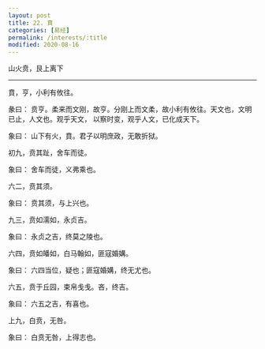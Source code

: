 ```yaml
---
layout: post
title: 22. 賁
categories: [易经]
permalink: /interests/:title
modified: 2020-08-16
---
```


山火贲，艮上离下

---

賁，亨，小利有攸往。

彖曰： 贲亨。柔来而文刚，故亨。分刚上而文柔，故小利有攸往。天文也，文明已止，人文也。观乎天文，
以察时变，观乎人文，已化成天下。

象曰： 山下有火，賁。君子以明庶政，无敢折狱。

初九，贲其趾，舍车而徒。

象曰： 舍车而徒，义弗乘也。

六二，贲其须。

象曰： 贲其须，与上兴也。

九三，贲如濡如，永贞吉。

象曰： 永贞之吉，终莫之陵也。

六四，贲如皤如，白马翰如，匪寇婚媾。

象曰： 六四当位，疑也；匪寇婚媾，终无尤也。

六五，贲于丘园，束帛戋戋。吝，终吉。

象曰： 六五之吉，有喜也。

上九，白贲，无咎。

象曰： 白贲无咎，上得志也。
